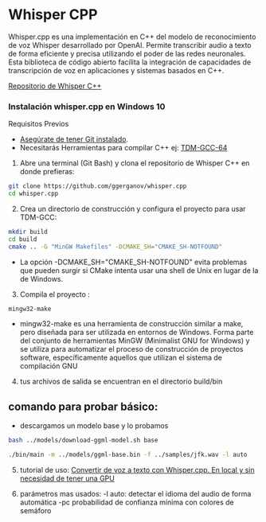 # Whisper CPP

Whisper.cpp es una implementación en C++ del modelo de reconocimiento de voz Whisper desarrollado por OpenAI. Permite transcribir audio a texto de forma eficiente y precisa utilizando el poder de las redes neuronales. Esta biblioteca de código abierto facilita la integración de capacidades de transcripción de voz en aplicaciones y sistemas basados en C++.


[Repositorio de Whisper C++](https://github.com/ggerganov/whisper.cpp)



### Instalación whisper.cpp en Windows 10

Requisitos Previos
- [Asegúrate de tener Git instalado](https://git-scm.com/download/win).
- Necesitarás Herramientas para compilar C++ ej: [TDM-GCC-64](https://jmeubank.github.io/tdm-gcc/download/)


1. Abre una terminal (Git Bash) y clona el repositorio de Whisper C++ en donde prefieras:

```sh
git clone https://github.com/ggerganov/whisper.cpp
cd whisper.cpp
```
2. Crea un directorio de construcción y configura el proyecto para usar TDM-GCC:

```sh
mkdir build
cd build
cmake .. -G "MinGW Makefiles" -DCMAKE_SH="CMAKE_SH-NOTFOUND"
```
- La opción -DCMAKE_SH="CMAKE_SH-NOTFOUND" evita problemas que pueden surgir si CMake intenta usar una shell de Unix en lugar de la de Windows.

3. Compila el proyecto :

```sh
mingw32-make
```
- mingw32-make es una herramienta de construcción similar a make, pero diseñada para ser utilizada en entornos de Windows. Forma parte del conjunto de herramientas MinGW (Minimalist GNU for Windows) y se utiliza para automatizar el proceso de construcción de proyectos software, específicamente aquellos que utilizan el sistema de compilación GNU

4. tus archivos de salida se encuentran en el directorio build/bin


## comando para probar básico:
- descargamos un modelo base y lo probamos
```sh
bash ../models/download-ggml-model.sh base

./bin/main -m ../models/ggml-base.bin -f ../samples/jfk.wav -l auto
```

5. tutorial de uso:
[Convertir de voz a texto con Whisper.cpp. En local y sin necesidad de tener una GPU](https://construyendoachispas.blog/2023/05/11/instala-whisper-en-local-sin-necesidad-de-gpu/)


6. parámetros mas usados:
-l auto: detectar el idioma del audio de forma automática
-pc probabilidad de confianza mínima con colores de semáforo
